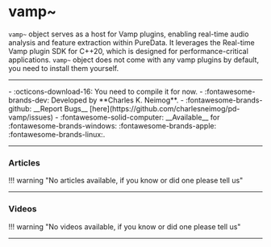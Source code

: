 # vamp~

`vamp~` object serves as a host for Vamp plugins, enabling real-time audio analysis and feature extraction within PureData. It leverages the Real-time Vamp plugin SDK for C++20, which is designed for performance-critical applications. `vamp~` object does not come with any vamp plugins by default, you need to install them yourself.

---

<div class="grid cards" markdown>
- :octicons-download-16: You need to compile it for now.
- :fontawesome-brands-dev: Developed by **Charles K. Neimog**.
- :fontawesome-brands-github: __Report Bugs__ [here](https://github.com/charlesneimog/pd-vamp/issues)
- :fontawesome-solid-computer: __Available__ for :fontawesome-brands-windows: :fontawesome-brands-apple: :fontawesome-brands-linux:.
</div>

---
<h3>Articles</h3>

!!! warning "No articles available, if you know or did one please tell us"

---
<h3>Videos</h3>

!!! warning "No videos available, if you know or did one please tell us"


---

<script src="https://giscus.app/client.js"
        data-repo="charlesneimog/Awesome-Pd"
        data-repo-id="R_kgDOLaunFg"
        data-category="Announcements"
        data-category-id="DIC_kwDOLaunFs4CnXHy"
        data-mapping="title"
        data-strict="0"
        data-reactions-enabled="1"
        data-emit-metadata="0"
        data-input-position="bottom"
        data-theme="preferred_color_scheme"
        data-lang="en"
        crossorigin="anonymous"
        async>
</script>


